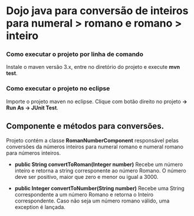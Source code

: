 # Dojo java para conversão de  inteiros para numeral > romano e romano > inteiro

### Como executar o projeto por linha de comando
Instale o maven versão 3.x, entre no diretório do projeto e execute **mvn test**.

### Como executar o projeto no eclipse
Importe o projeto maven no eclipse.
Clique com botão direito no projeto **-> Run As -> JUnit Test**.


## Componente e métodos para conversões.
Projeto contém a classe **RomanNumberComponent** responsável pelas conversões da números inteiros para numeral romano e numeral romano para números inteiros.

- **public String convertToRoman(Integer number)**
Recebe um número inteiro e retorna a string corresponente ao número Romano.
O número deve ser positivo, maior que zero e menor ou igual a 3000.


- **public Integer convertToNumber(String number)**
Recebe uma String correspondente a um número Romano e retorna o Inteiro correspondente.
Caso não seja um número romano válido, uma exception é lançada.


